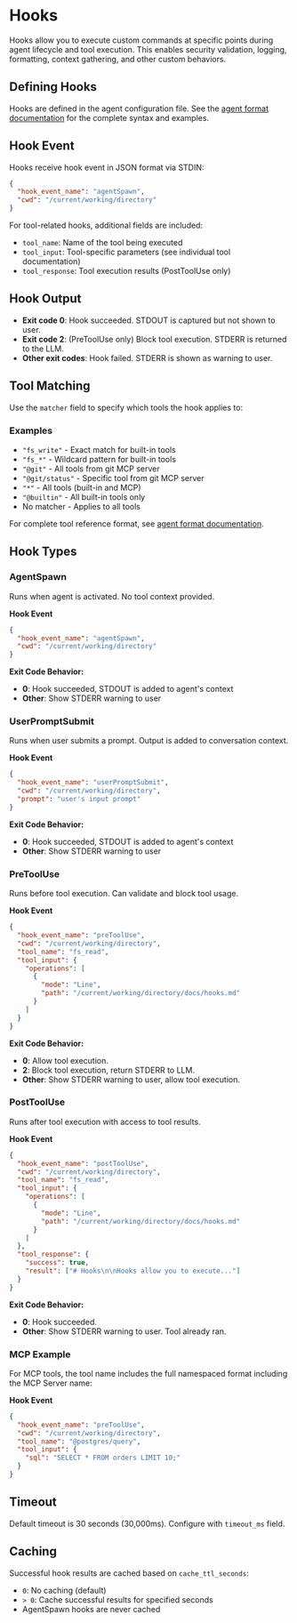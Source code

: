 # Hooks

Hooks allow you to execute custom commands at specific points during agent lifecycle and tool execution. This enables security validation, logging, formatting, context gathering, and other custom behaviors.

## Defining Hooks

Hooks are defined in the agent configuration file. See the [agent format documentation](agent-format.md#hooks-field) for the complete syntax and examples.

## Hook Event

Hooks receive hook event in JSON format via STDIN:

```json
{
  "hook_event_name": "agentSpawn",
  "cwd": "/current/working/directory"
}
```

For tool-related hooks, additional fields are included:
- `tool_name`: Name of the tool being executed
- `tool_input`: Tool-specific parameters (see individual tool documentation)
- `tool_response`: Tool execution results (PostToolUse only)

## Hook Output

- **Exit code 0**: Hook succeeded. STDOUT is captured but not shown to user.
- **Exit code 2**: (PreToolUse only) Block tool execution. STDERR is returned to the LLM.
- **Other exit codes**: Hook failed. STDERR is shown as warning to user.

## Tool Matching

Use the `matcher` field to specify which tools the hook applies to:

### Examples
- `"fs_write"` - Exact match for built-in tools
- `"fs_*"` - Wildcard pattern for built-in tools
- `"@git"` - All tools from git MCP server
- `"@git/status"` - Specific tool from git MCP server
- `"*"` - All tools (built-in and MCP)
- `"@builtin"` - All built-in tools only
- No matcher - Applies to all tools

For complete tool reference format, see [agent format documentation](agent-format.md#tools-field).

## Hook Types

### AgentSpawn

Runs when agent is activated. No tool context provided.

**Hook Event**
```json
{
  "hook_event_name": "agentSpawn",
  "cwd": "/current/working/directory"
}
```

**Exit Code Behavior:**
- **0**: Hook succeeded, STDOUT is added to agent's context
- **Other**: Show STDERR warning to user

### UserPromptSubmit

Runs when user submits a prompt. Output is added to conversation context.

**Hook Event**
```json
{
  "hook_event_name": "userPromptSubmit",
  "cwd": "/current/working/directory",
  "prompt": "user's input prompt"
}
```

**Exit Code Behavior:**
- **0**: Hook succeeded, STDOUT is added to agent's context
- **Other**: Show STDERR warning to user

### PreToolUse

Runs before tool execution. Can validate and block tool usage.

**Hook Event**
```json
{
  "hook_event_name": "preToolUse",
  "cwd": "/current/working/directory",
  "tool_name": "fs_read",
  "tool_input": {
    "operations": [
      {
        "mode": "Line",
        "path": "/current/working/directory/docs/hooks.md"
      }
    ]
  }
}
```

**Exit Code Behavior:**
- **0**: Allow tool execution.
- **2**: Block tool execution, return STDERR to LLM.
- **Other**: Show STDERR warning to user, allow tool execution.

### PostToolUse

Runs after tool execution with access to tool results.

**Hook Event**
```json
{
  "hook_event_name": "postToolUse",
  "cwd": "/current/working/directory",
  "tool_name": "fs_read",
  "tool_input": {
    "operations": [
      {
        "mode": "Line",
        "path": "/current/working/directory/docs/hooks.md"
      }
    ]
  },
  "tool_response": {
    "success": true,
    "result": ["# Hooks\n\nHooks allow you to execute..."]
  }
}
```

**Exit Code Behavior:**
- **0**: Hook succeeded.
- **Other**: Show STDERR warning to user. Tool already ran.

### MCP Example

For MCP tools, the tool name includes the full namespaced format including the MCP Server name:

**Hook Event**
```json
{
  "hook_event_name": "preToolUse",
  "cwd": "/current/working/directory",
  "tool_name": "@postgres/query",
  "tool_input": {
    "sql": "SELECT * FROM orders LIMIT 10;"
  }
}
```

## Timeout

Default timeout is 30 seconds (30,000ms). Configure with `timeout_ms` field.

## Caching

Successful hook results are cached based on `cache_ttl_seconds`:
- `0`: No caching (default)
- `> 0`: Cache successful results for specified seconds
- AgentSpawn hooks are never cached